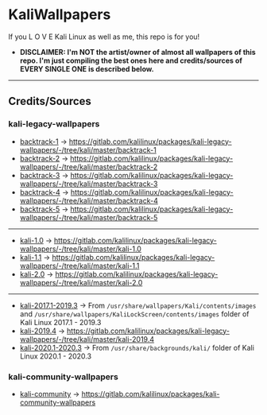 # KaliWallpapers

If you L O V E Kali Linux as well as me, this repo is for you!

* **DISCLAIMER: I'm NOT the artist/owner of almost all wallpapers of this repo. I'm just compiling the best ones here and credits/sources of EVERY SINGLE ONE is described below.**

---

## Credits/Sources

### kali-legacy-wallpapers
* [backtrack-1](https://gitlab.com/sidneypepo/kaliwallpapers/-/tree/master/backtrack-1) -> https://gitlab.com/kalilinux/packages/kali-legacy-wallpapers/-/tree/kali/master/backtrack-1
* [backtrack-2](https://gitlab.com/sidneypepo/kaliwallpapers/-/tree/master/backtrack-2) -> https://gitlab.com/kalilinux/packages/kali-legacy-wallpapers/-/tree/kali/master/backtrack-2
* [backtrack-3](https://gitlab.com/sidneypepo/kaliwallpapers/-/tree/master/backtrack-3) -> https://gitlab.com/kalilinux/packages/kali-legacy-wallpapers/-/tree/kali/master/backtrack-3
* [backtrack-4](https://gitlab.com/sidneypepo/kaliwallpapers/-/tree/master/backtrack-4) -> https://gitlab.com/kalilinux/packages/kali-legacy-wallpapers/-/tree/kali/master/backtrack-4
* [backtrack-5](https://gitlab.com/sidneypepo/kaliwallpapers/-/tree/master/backtrack-5) -> https://gitlab.com/kalilinux/packages/kali-legacy-wallpapers/-/tree/kali/master/backtrack-5

---

* [kali-1.0](https://gitlab.com/sidneypepo/kaliwallpapers/-/tree/master/kali-1.0) -> https://gitlab.com/kalilinux/packages/kali-legacy-wallpapers/-/tree/kali/master/kali-1.0
* [kali-1.1](https://gitlab.com/sidneypepo/kaliwallpapers/-/tree/master/kali-1.1) -> https://gitlab.com/kalilinux/packages/kali-legacy-wallpapers/-/tree/kali/master/kali-1.1
* [kali-2.0](https://gitlab.com/sidneypepo/kaliwallpapers/-/tree/master/kali-2.0) -> https://gitlab.com/kalilinux/packages/kali-legacy-wallpapers/-/tree/kali/master/kali-2.0

---

* [kali-2017.1-2019.3](https://gitlab.com/sidneypepo/kaliwallpapers/-/tree/master/kali-2017.1-2019.3) -> From `/usr/share/wallpapers/Kali/contents/images` and `/usr/share/wallpapers/KaliLockScreen/contents/images` folder of Kali Linux 2017.1 - 2019.3
* [kali-2019.4](https://gitlab.com/sidneypepo/kaliwallpapers/-/tree/master/kali-2019.4) -> https://gitlab.com/kalilinux/packages/kali-legacy-wallpapers/-/tree/kali/master/kali-2019.4
* [kali-2020.1-2020.3](https://gitlab.com/sidneypepo/kaliwallpapers/-/tree/master/kali-2020.1-2020.3) -> From `/usr/share/backgrounds/kali/` folder of Kali Linux 2020.1 - 2020.3

### kali-community-wallpapers
* [kali-community](https://gitlab.com/sidneypepo/kaliwallpapers/-/tree/master/kali-community) -> https://gitlab.com/kalilinux/packages/kali-community-wallpapers
